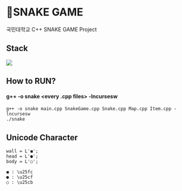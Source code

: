 # 🐍**SNAKE GAME**
국민대학교 C++ SNAKE GAME Project

## Stack 
<img src="https://img.shields.io/badge/c++-00599C?style=flat-square&logo=c%2B%2B&logoColor=white"/></a>

## How to RUN?
#### g++ -o snake <every .cpp files> -lncursesw<br>
    g++ -o snake main.cpp SnakeGame.cpp Snake.cpp Map.cpp Item.cpp -lncursesw
    ./snake

## Unicode Character
    wall = L'◼'; 
    head = L'●';
    body = L'○';

    ◼ : \u25fc
    ● : \u25cf
    ○ : \u25cb
